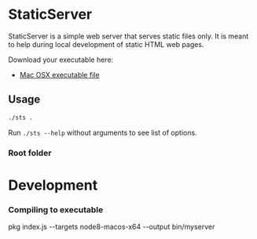 # StaticServer
StaticServer is a simple web server that serves static files only. It is meant to help during local development of static HTML web pages.<br/>

Download your executable here:
- <a href="bin/sts">Mac OSX executable file</a>

## Usage

```sh
./sts .
```

Run `./sts --help` without arguments to see list of options.

### Root folder


# Development

### Compiling to executable
pkg index.js --targets node8-macos-x64 --output bin/myserver